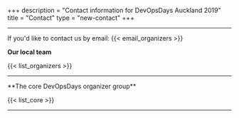 +++
description = "Contact information for DevOpsDays Auckland 2019"
title = "Contact"
type = "new-contact"
+++
<hr/>
If you'd like to contact us by email: {{< email_organizers >}}

**Our local team**

{{< list_organizers >}}

<hr/>
**The core DevOpsDays organizer group**

{{< list_core >}}

<hr/>